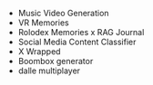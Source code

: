 - Music Video Generation
- VR Memories
- Rolodex Memories x RAG Journal
- Social Media Content Classifier
- X Wrapped
- Boombox generator
- dalle multiplayer

